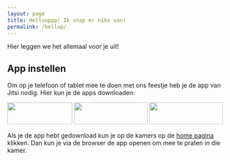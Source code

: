 ```yaml
---
layout: page
title: Helluuppp! Ik snap er niks van!
permalink: /hellup/
---
```


Hier leggen we het allemaal voor je uit!

## App instellen

Om op je telefoon of tablet mee te doen met ons feestje heb je de app van Jitsi
nodig. Hier kun je de apps downloaden:

<a href="https://itunes.apple.com/us/app/jitsi-meet/id1165103905"><img class="wp-image-1654 alignleft" src="https://335wvf48o1332cksy23mw1pj-wpengine.netdna-ssl.com/wp-content/uploads/2019/11/appstore-badge-300x101.png" alt="" srcset="https://335wvf48o1332cksy23mw1pj-wpengine.netdna-ssl.com/wp-content/uploads/2019/11/appstore-badge-300x101.png 300w, https://335wvf48o1332cksy23mw1pj-wpengine.netdna-ssl.com/wp-content/uploads/2019/11/appstore-badge.png 498w" sizes="(max-width: 149px) 100vw, 149px" width="149" height="50"></a> <a href="https://play.google.com/store/apps/details?id=org.jitsi.meet"><img class="wp-image-1656 alignleft" src="https://335wvf48o1332cksy23mw1pj-wpengine.netdna-ssl.com/wp-content/uploads/2019/11/google-play-badge-300x89.png" alt="" srcset="https://335wvf48o1332cksy23mw1pj-wpengine.netdna-ssl.com/wp-content/uploads/2019/11/google-play-badge-300x89.png 300w, https://335wvf48o1332cksy23mw1pj-wpengine.netdna-ssl.com/wp-content/uploads/2019/11/google-play-badge.png 563w" sizes="(max-width: 169px) 100vw, 169px" width="169" height="50"></a> <a href="https://f-droid.org/en/packages/org.jitsi.meet/"><img class="wp-image-1655 alignleft" src="https://335wvf48o1332cksy23mw1pj-wpengine.netdna-ssl.com/wp-content/uploads/2019/11/f-droid-badge-300x89.png" alt="" srcset="https://335wvf48o1332cksy23mw1pj-wpengine.netdna-ssl.com/wp-content/uploads/2019/11/f-droid-badge-300x89.png 300w, https://335wvf48o1332cksy23mw1pj-wpengine.netdna-ssl.com/wp-content/uploads/2019/11/f-droid-badge.png 563w" sizes="(max-width: 169px) 100vw, 169px" width="169" height="50"></a>

Als je de app hebt gedownload kun je op de kamers op de [home pagina](/)
klikken. Dan kun je via de browser de app openen om mee te praten in die kamer.
